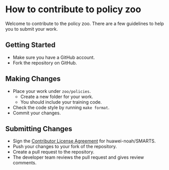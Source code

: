 # How to contribute to policy zoo

Welcome to contribute to the policy zoo. There are a few guidelines to help you to submit your work.

## Getting Started

* Make sure you have a GitHub account.
* Fork the repository on GitHub.

## Making Changes

* Place your work under `zoo/policies`.
    * Create a new folder for your work.
    * You should include your training code.
* Check the code style by running `make format`.
* Commit your changes.

## Submitting Changes

* Sign the [Contributor License Agreement](https://cla-assistant.io/huawei-noah/SMARTS) for huawei-noah/SMARTS.
* Push your changes to your fork of the repository.
* Create a pull request to the repository.
* The developer team reviews the pull request and gives review comments.